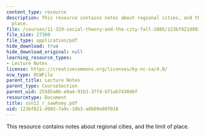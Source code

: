 ```yaml
---
content_type: resource
description: This resource contains notes about regional cities, and the limit of
  place.
file: /courses/11-329-social-theory-and-the-city-fall-2005/123bf821d9927a9c10b3a8b09e80f018_ssn12_r_sawhney.pdf
file_size: 27360
file_type: application/pdf
hide_download: true
hide_download_original: null
learning_resource_types:
- Lecture Notes
license: https://creativecommons.org/licenses/by-nc-sa/4.0/
ocw_type: OCWFile
parent_title: Lecture Notes
parent_type: CourseSection
parent_uid: 25585a0b-e6a4-91b3-37f4-6f1ab74304bf
resourcetype: Document
title: ssn12_r_sawhney.pdf
uid: 123bf821-d992-7a9c-10b3-a8b09e80f018
---
```

This resource contains notes about regional cities, and the limit of place.